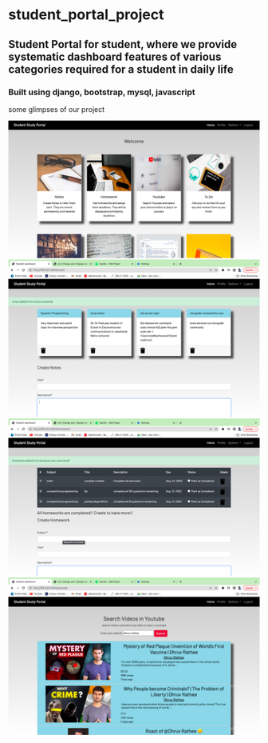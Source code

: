# student_portal_project
## Student Portal for student, where we provide systematic dashboard features of various categories required for a student in daily life

### Built using django, bootstrap, mysql, javascript
some glimpses of our project 

![screenshot of site](https://github.com/sid030599/student_portal_project/blob/main/Screenshot%202022-08-24%20at%2012.30.51%20AM.png)
![screenshot of site](https://github.com/sid030599/student_portal_project/blob/main/Screenshot%202022-08-24%20at%2012.42.40%20AM.png)
![screenshot of site](https://github.com/sid030599/student_portal_project/blob/main/Screenshot%202022-08-24%20at%2012.44.38%20AM.png)
![screenshot of site](https://github.com/sid030599/student_portal_project/blob/main/Screenshot%202022-08-24%20at%2012.45.14%20AM.png)
